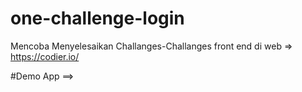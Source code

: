 # one-challenge-login

Mencoba Menyelesaikan Challanges-Challanges front end di web => https://codier.io/

#Demo App ==> 
